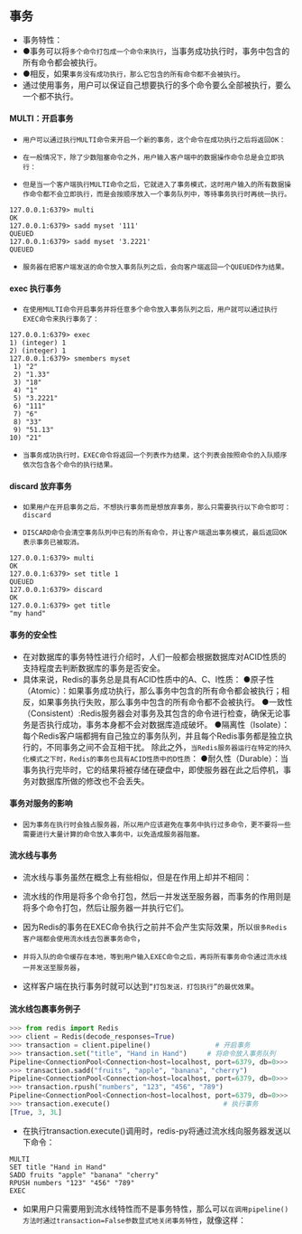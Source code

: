 ## 事务
* 事务特性：
* ●事务可以将`多个命令打包成一个命令来执行`，当事务成功执行时，事务中包含的所有命令都会被执行。
* ●相反，如果`事务没有成功执行，那么它包含的所有命令都不会被执行`。
* 通过使用事务，用户可以保证自己想要执行的多个命令要么全部被执行，要么一个都不执行。

#### MULTI：开启事务
* `用户可以通过执行MULTI命令来开启一个新的事务，这个命令在成功执行之后将返回OK：`
* `在一般情况下，除了少数阻塞命令之外，用户输入客户端中的数据操作命令总是会立即执行：`

* `但是当一个客户端执行MULTI命令之后，它就进入了事务模式，这时用户输入的所有数据操作命令都不会立即执行，而是会按顺序放入一个事务队列中，等待事务执行时再统一执行。`
```redis
127.0.0.1:6379> multi 
OK
127.0.0.1:6379> sadd myset '111'
QUEUED
127.0.0.1:6379> sadd myset '3.2221'
QUEUED
```
* `服务器在把客户端发送的命令放入事务队列之后，会向客户端返回一个QUEUED作为结果。`

#### exec 执行事务
* `在使用MULTI命令开启事务并将任意多个命令放入事务队列之后，用户就可以通过执行EXEC命令来执行事务了：`

```redis
127.0.0.1:6379> exec
1) (integer) 1
2) (integer) 1
127.0.0.1:6379> smembers myset
 1) "2"
 2) "1.33"
 3) "18"
 4) "1"
 5) "3.2221"
 6) "111"
 7) "6"
 8) "33"
 9) "51.13"
10) "21"
```
* `当事务成功执行时，EXEC命令将返回一个列表作为结果，这个列表会按照命令的入队顺序依次包含各个命令的执行结果。`

#### discard 放弃事务
* `如果用户在开启事务之后，不想执行事务而是想放弃事务，那么只需要执行以下命令即可：discard`

* `DISCARD命令会清空事务队列中已有的所有命令，并让客户端退出事务模式，最后返回OK表示事务已被取消。`
```redis
127.0.0.1:6379> multi
OK
127.0.0.1:6379> set title 1
QUEUED
127.0.0.1:6379> discard
OK
127.0.0.1:6379> get title
"my hand"
```

#### 事务的安全性
* 在对数据库的事务特性进行介绍时，人们一般都会根据数据库对ACID性质的支持程度去判断数据库的事务是否安全。
* 具体来说，Redis的事务总是具有ACID性质中的A、C、I性质：
●原子性（Atomic）：如果事务成功执行，那么事务中包含的所有命令都会被执行；相反，如果事务执行失败，那么事务中包含的所有命令都不会被执行。
●一致性（Consistent）:Redis服务器会对事务及其包含的命令进行检查，确保无论事务是否执行成功，事务本身都不会对数据库造成破坏。
●隔离性（Isolate）：每个Redis客户端都拥有自己独立的事务队列，并且每个Redis事务都是独立执行的，不同事务之间不会互相干扰。
  除此之外，`当Redis服务器运行在特定的持久化模式之下时，Redis的事务也具有ACID性质中的D性质`：
●耐久性（Durable）：当事务执行完毕时，它的结果将被存储在硬盘中，即使服务器在此之后停机，事务对数据库所做的修改也不会丢失。

#### 事务对服务的影响
* `因为事务在执行时会独占服务器，所以用户应该避免在事务中执行过多命令，更不要将一些需要进行大量计算的命令放入事务中，以免造成服务器阻塞。`

#### 流水线与事务
* 流水线与事务虽然在概念上有些相似，但是在作用上却并不相同：
* 流水线的作用是将多个命令打包，然后一并发送至服务器，而事务的作用则是将多个命令打包，然后让服务器一并执行它们。

* 因为Redis的事务在EXEC命令执行之前并不会产生实际效果，所以`很多Redis客户端都会使用流水线去包裹事务命令`，
* `并将入队的命令缓存在本地，等到用户输入EXEC命令之后，再将所有事务命令通过流水线一并发送至服务器`，
* 这样客户端在执行事务时就可以达到`“打包发送，打包执行”的最优效果`。


#### 流水线包裹事务例子
```python
>>> from redis import Redis
>>> client = Redis(decode_responses=True)
>>> transaction = client.pipeline()                # 开启事务
>>> transaction.set("title", "Hand in Hand")     # 将命令放入事务队列
Pipeline<ConnectionPool<Connection<host=localhost, port=6379, db=0>>>
>>> transaction.sadd("fruits", "apple", "banana", "cherry")
Pipeline<ConnectionPool<Connection<host=localhost, port=6379, db=0>>>
>>> transaction.rpush("numbers", "123", "456", "789")
Pipeline<ConnectionPool<Connection<host=localhost, port=6379, db=0>>>
>>> transaction.execute()                            # 执行事务
[True, 3, 3L]
```
* 在执行transaction.execute()调用时，redis-py将通过流水线向服务器发送以下命令：
```redis
MULTI
SET title "Hand in Hand"
SADD fruits "apple" "banana" "cherry"
RPUSH numbers "123" "456" "789"
EXEC
```
* 如果用户只需要用到流水线特性而不是事务特性，那么可以`在调用pipeline()方法时通过transaction=False参数显式地关闭事务特性`，就像这样：

